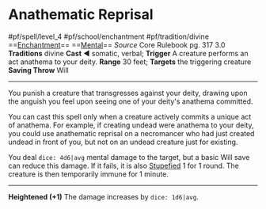 # Anathematic Reprisal
#pf/spell/level_4 #pf/school/enchantment #pf/tradition/divine
==[Enchantment](../../../Traits/Enchantment.md)== ==[Mental](../../../Traits/Mental.md)==
*Source* Core Rulebook pg. 317 3.0
**Traditions** divine
**Cast** ◄ somatic, verbal; **Trigger** A creature performs an act anathema to your deity.
**Range** 30 feet; **Targets** the triggering creature
**Saving Throw** Will

---
You punish a creature that transgresses against your deity, drawing upon the anguish you feel upon seeing one of your deity's anathema committed.

You can cast this spell only when a creature actively commits a unique act of anathema. For example, if creating undead were anathema to your deity, you could use anathematic reprisal on a necromancer who had just created undead in front of you, but not on an undead creature just for existing.

You deal `dice: 4d6|avg` mental damage to the target, but a basic Will save can reduce this damage. If it fails, it is also [Stupefied](../../../Conditions/Stupefied.md) 1 for 1 round. The creature is then temporarily immune for 1 minute.

<hr>

**Heightened (+1)** The damage increases by `dice: 1d6|avg`.